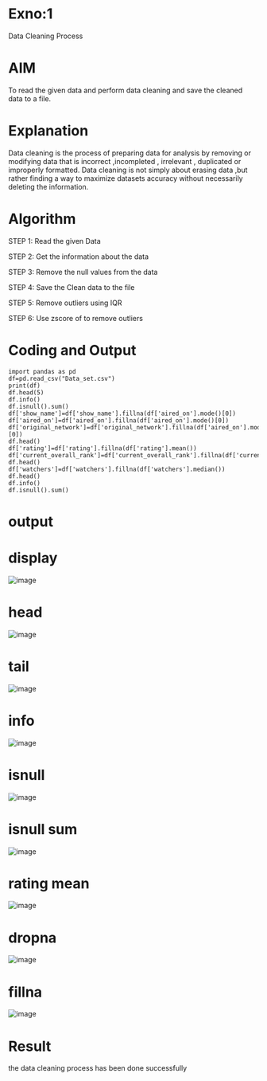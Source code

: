 # Exno:1
Data Cleaning Process

# AIM
To read the given data and perform data cleaning and save the cleaned data to a file.

# Explanation
Data cleaning is the process of preparing data for analysis by removing or modifying data that is incorrect ,incompleted , irrelevant , duplicated or improperly formatted. Data cleaning is not simply about erasing data ,but rather finding a way to maximize datasets accuracy without necessarily deleting the information.

# Algorithm
STEP 1: Read the given Data

STEP 2: Get the information about the data

STEP 3: Remove the null values from the data

STEP 4: Save the Clean data to the file

STEP 5: Remove outliers using IQR

STEP 6: Use zscore of to remove outliers

# Coding and Output
```
import pandas as pd
df=pd.read_csv("Data_set.csv")
print(df)
df.head(5)
df.info()
df.isnull().sum()
df['show_name']=df['show_name'].fillna(df['aired_on'].mode()[0])
df['aired_on']=df['aired_on'].fillna(df['aired_on'].mode()[0])
df['original_network']=df['original_network'].fillna(df['aired_on'].mode()[0])
df.head()
df['rating']=df['rating'].fillna(df['rating'].mean())
df['current_overall_rank']=df['current_overall_rank'].fillna(df['current_overall_rank'])
df.head()
df['watchers']=df['watchers'].fillna(df['watchers'].median())
df.head()
df.info()
df.isnull().sum()
```
# output
# display
![image](https://github.com/Karthi051/exno1/assets/148327224/373a3ba2-437f-4452-b4c7-db185754a20b)
# head
![image](https://github.com/Karthi051/exno1/assets/148327224/a609587f-f732-4a93-9d24-baad205899bf)
# tail
![image](https://github.com/Karthi051/exno1/assets/148327224/1c153bb2-a753-4e2f-9478-ec709760b566)
# info
![image](https://github.com/Karthi051/exno1/assets/148327224/31c5ae58-e981-48c6-803e-be21ca24125f)
# isnull
![image](https://github.com/Karthi051/exno1/assets/148327224/a3514903-3fd7-45b8-b0d5-7c843d6456ce)
# isnull sum
![image](https://github.com/Karthi051/exno1/assets/148327224/ea595f51-d2a7-4681-b139-713e958370f7)
# rating mean
![image](https://github.com/Karthi051/exno1/assets/148327224/400253af-c445-4ff5-a7d4-f34888a670a0)
# dropna
![image](https://github.com/Karthi051/exno1/assets/148327224/977ec813-37b4-46d2-92fb-7804f787b338)
# fillna
![image](https://github.com/Karthi051/exno1/assets/148327224/186ddaf8-e843-46f2-bc42-2ea765ed3271)









# Result
the data cleaning process has been done successfully
